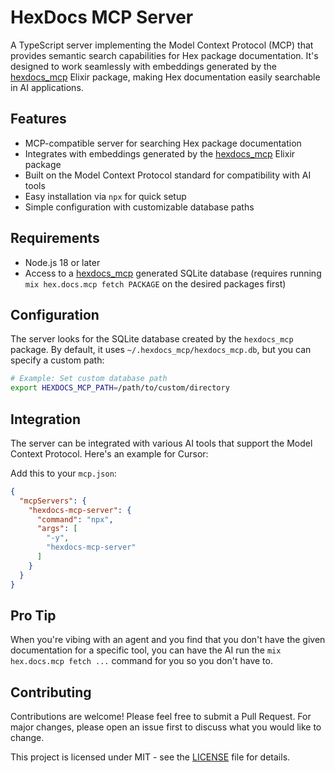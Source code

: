 # HexDocs MCP Server

A TypeScript server implementing the Model Context Protocol (MCP) that provides semantic search capabilities for Hex package documentation. It's designed to work seamlessly with embeddings generated by the [hexdocs_mcp](https://github.com/bradleygolden/hexdocs_mcp) Elixir package, making Hex documentation easily searchable in AI applications.

## Features

- MCP-compatible server for searching Hex package documentation
- Integrates with embeddings generated by the [hexdocs_mcp](https://github.com/bradleygolden/hexdocs_mcp) Elixir package
- Built on the Model Context Protocol standard for compatibility with AI tools
- Easy installation via `npx` for quick setup
- Simple configuration with customizable database paths

## Requirements

- Node.js 18 or later
- Access to a [hexdocs_mcp](https://github.com/bradleygolden/hexdocs_mcp) generated SQLite database (requires running `mix hex.docs.mcp fetch PACKAGE` on the desired packages first)

## Configuration

The server looks for the SQLite database created by the `hexdocs_mcp` package. By default, it uses `~/.hexdocs_mcp/hexdocs_mcp.db`, but you can specify a custom path:

```bash
# Example: Set custom database path
export HEXDOCS_MCP_PATH=/path/to/custom/directory
```

## Integration

The server can be integrated with various AI tools that support the Model Context Protocol. Here's an example for Cursor:

Add this to your `mcp.json`:

```json
{
  "mcpServers": {
    "hexdocs-mcp-server": {
      "command": "npx",
      "args": [
        "-y",
        "hexdocs-mcp-server"
      ]
    }
  }
}
```

## Pro Tip

When you're vibing with an agent and you find that you don't have the given documentation for a specific tool, you can have the AI run the `mix hex.docs.mcp fetch ...` command for you so you don't have to.

## Contributing

Contributions are welcome! Please feel free to submit a Pull Request. For major changes, please open an issue first to discuss what you would like to change.

This project is licensed under MIT - see the [LICENSE](LICENSE) file for details.